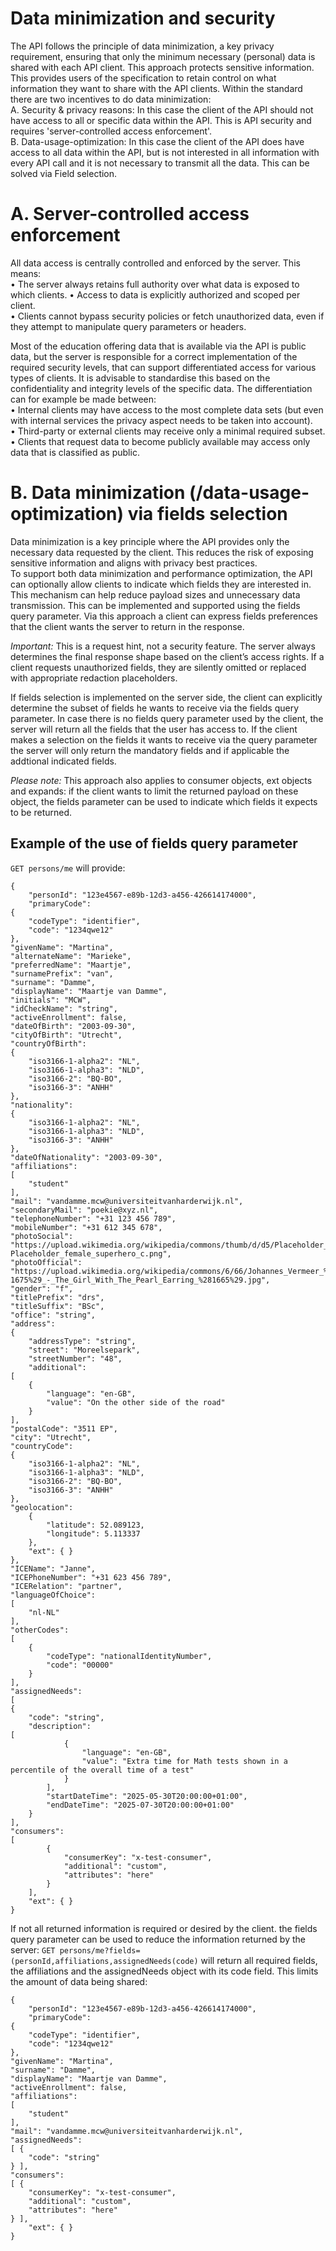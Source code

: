 # Data minimization and security
The API follows the principle of data minimization, a key privacy requirement, ensuring that only the minimum necessary (personal) data is shared with each API client. This approach protects sensitive information. This provides users of the specification to retain control on what information they want to share with the API clients. Within the standard there are two incentives to do data minimization:  
A. Security & privacy reasons: In this case the client of the API should not have access to all or specific data within the API. This is API security and requires 'server-controlled access enforcement'.  
B. Data-usage-optimization: In this case the client of the API does have access to all data within the API, but is not interested in all information with every API call and it is not necessary to transmit all the data. This can be solved via Field selection.  

# A. Server-controlled access enforcement
All data access is centrally controlled and enforced by the server. This means:  
•	The server always retains full authority over what data is exposed to which clients.
•	Access to data is explicitly authorized and scoped per client.  
•	Clients cannot bypass security policies or fetch unauthorized data, even if they attempt to manipulate query parameters or headers.  

Most of the education offering data that is available via the API is public data, but the server is responsible for a correct implementation of the required security levels, that can support differentiated access for various types of clients. It is advisable to standardise this based on the confidentiality and integrity levels of the specific data. The differentiation can for example be made between:  
•	Internal clients may have access to the most complete data sets (but even with internal services the privacy aspect needs to be taken into account).  
•	Third-party or external clients may receive only a minimal required subset.  
•	Clients that request data to become publicly available may access only data that is classified as public.  

# B. Data minimization (/data-usage-optimization) via fields selection
Data minimization is a key principle where the API provides only the necessary data requested by the client. This reduces the risk of exposing sensitive information and aligns with privacy best practices.  
To support both data minimization and performance optimization, the API can optionally allow clients to indicate which fields they are interested in. This mechanism can help reduce payload sizes and unnecessary data transmission.
This can be implemented and supported using the fields query parameter. Via this approach a client can express fields preferences that the client wants the server to return in the response.  

*Important:* This is a request hint, not a security feature. 
The server always determines the final response shape based on the client’s access rights. If a client requests unauthorized fields, they are silently omitted or replaced with appropriate redaction placeholders.


If fields selection is implemented on the server side, the client can explicitly determine the subset of fields he wants to receive via the fields query parameter. In case there is no fields query parameter used by the client, the server will return all the fields that the user has access to. If the client makes a selection on the fields it wants to receive via the query parameter the server will only return the mandatory fields and if applicable the addtional indicated fields. 

*Please note:* This approach also applies to consumer objects, ext objects and expands: if the client wants to limit the returned payload on these object, the fields parameter can be used to indicate which fields it expects to be returned.

## Example of the use of fields query parameter

`GET persons/me` will provide:

```
{
    "personId": "123e4567-e89b-12d3-a456-426614174000",
    "primaryCode": 
{
    "codeType": "identifier",
    "code": "1234qwe12"
},
"givenName": "Martina",
"alternateName": "Marieke",
"preferredName": "Maartje",
"surnamePrefix": "van",
"surname": "Damme",
"displayName": "Maartje van Damme",
"initials": "MCW",
"idCheckName": "string",
"activeEnrollment": false,
"dateOfBirth": "2003-09-30",
"cityOfBirth": "Utrecht",
"countryOfBirth": 
{
    "iso3166-1-alpha2": "NL",
    "iso3166-1-alpha3": "NLD",
    "iso3166-2": "BQ-BO",
    "iso3166-3": "ANHH"
},
"nationality": 
{
    "iso3166-1-alpha2": "NL",
    "iso3166-1-alpha3": "NLD",
    "iso3166-3": "ANHH"
},
"dateOfNationality": "2003-09-30",
"affiliations": 
[
    "student"
],
"mail": "vandamme.mcw@universiteitvanharderwijk.nl",
"secondaryMail": "poekie@xyz.nl",
"telephoneNumber": "+31 123 456 789",
"mobileNumber": "+31 612 345 678",
"photoSocial": "https://upload.wikimedia.org/wikipedia/commons/thumb/d/d5/Placeholder_female_superhero_c.png/203px-Placeholder_female_superhero_c.png",
"photoOfficial": "https://upload.wikimedia.org/wikipedia/commons/6/66/Johannes_Vermeer_%281632-1675%29_-_The_Girl_With_The_Pearl_Earring_%281665%29.jpg",
"gender": "f",
"titlePrefix": "drs",
"titleSuffix": "BSc",
"office": "string",
"address": 
{
    "addressType": "string",
    "street": "Moreelsepark",
    "streetNumber": "48",
    "additional": 
[
    {
        "language": "en-GB",
        "value": "On the other side of the road"
    }
],
"postalCode": "3511 EP",
"city": "Utrecht",
"countryCode": 
{
    "iso3166-1-alpha2": "NL",
    "iso3166-1-alpha3": "NLD",
    "iso3166-2": "BQ-BO",
    "iso3166-3": "ANHH"
},
"geolocation": 
    {
        "latitude": 52.089123,
        "longitude": 5.113337
    },
    "ext": { }
},
"ICEName": "Janne",
"ICEPhoneNumber": "+31 623 456 789",
"ICERelation": "partner",
"languageOfChoice": 
[
    "nl-NL"
],
"otherCodes": 
[
    {
        "codeType": "nationalIdentityNumber",
        "code": "00000"
    }
],
"assignedNeeds": 
[
{
    "code": "string",
    "description": 
[
            {
                "language": "en-GB",
                "value": "Extra time for Math tests shown in a percentile of the overall time of a test"
            }
        ],
        "startDateTime": "2025-05-30T20:00:00+01:00",
        "endDateTime": "2025-07-30T20:00:00+01:00"
    }
],
"consumers": 
[
        {
            "consumerKey": "x-test-consumer",
            "additional": "custom",
            "attributes": "here"
        }
    ],
    "ext": { }
}
```

If not all returned information is required or desired by the client. the fields query parameter can be used to reduce the information returned by the server:
`GET persons/me?fields=(personId,affiliations,assignedNeeds(code)` will return all required fields, the affiliations and the assignedNeeds object with its code field. This limits the amount of data being shared:

```
{
    "personId": "123e4567-e89b-12d3-a456-426614174000",
    "primaryCode": 
{
    "codeType": "identifier",
    "code": "1234qwe12"
},
"givenName": "Martina",
"surname": "Damme",
"displayName": "Maartje van Damme",
"activeEnrollment": false,
"affiliations": 
[
    "student"
],
"mail": "vandamme.mcw@universiteitvanharderwijk.nl",
"assignedNeeds": 
[ {
    "code": "string"
} ],
"consumers": 
[ {
    "consumerKey": "x-test-consumer",
    "additional": "custom",
    "attributes": "here"
} ],
    "ext": { }
}
```
